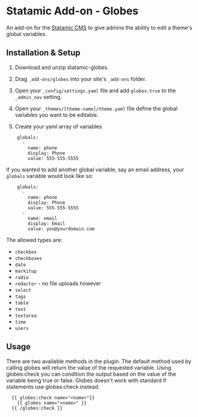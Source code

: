 Statamic Add-on - Globes
========================

An add-on for the [Statamic CMS](http://statamic.com/) to give admins the ability to edit a theme's global variables.

Installation & Setup
------------

1. Download and unzip statamic-globes.

2. Drag `_add-ons/globes` into your site's `_add-ons` folder.

3. Open your `_config/settings.yaml` file and add `globes:true` to the `_admin_nav` setting.

4. Open your `_themes/[theme-name]/theme.yaml` file define the global variables you want to be editable.

5. Create your yaml array of variables

```
    globals:
      -
        name: phone
        display: Phone
        value: 555-555-5555
```

If you wanted to add another global variable, say an email address, your `globals` variable would look like so:

```
    globals:
      -
        name: phone
        display: Phone
        value: 555-555-5555
      -
        name: email
        display: Email
        value: you@yourdomain.com
```

The allowed types are:

* `checkbox`
* `checkboxes`
* `date`
* `markitup`
* `radio`
* `redactor` - no file uploads however
* `select`
* `tags`
* `table`
* `text`
* `textarea`
* `time`
* `users`


Usage
------------
There are two available methods in the plugin. The default method used by calling globes will return the value of the requested variable. Using globes:check you can condition the output based on the value of the variable being true or false. Globes doesn't work with standard if statements use globes:check instead.

```
  {{ globes:check name="<name>"}}
    {{ globes name="<name>" }}
  {{ /globes:check }}
```
